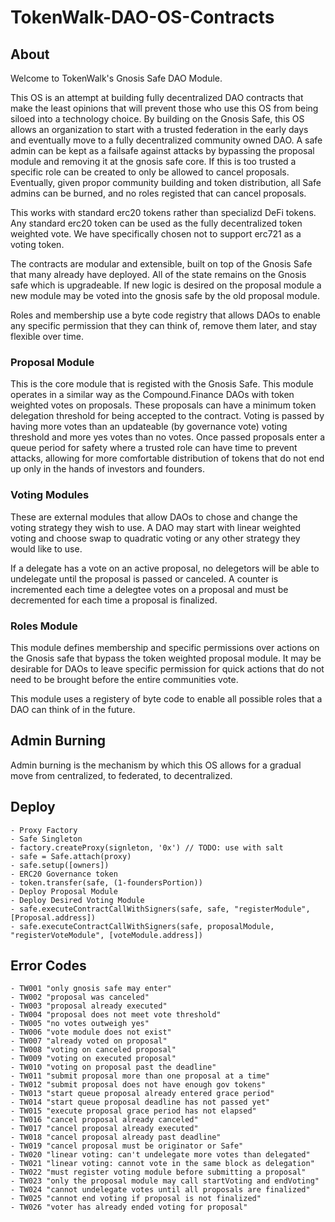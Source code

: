 # TokenWalk-DAO-OS-Contracts

## About

Welcome to TokenWalk's Gnosis Safe DAO Module.

This OS is an attempt at building fully decentralized DAO contracts that make the least opinions that will prevent those who use this OS from being siloed into a technology choice. By building on the Gnosis Safe, this OS allows an organization to start with a trusted federation in the early days and eventually move to a fully decentralized community owned DAO. A safe admin can be kept as a failsafe against attacks by bypassing the proposal module and removing it at the gnosis safe core. If this is too trusted a specific role can be created to only be allowed to cancel proposals. Eventually, given propor community building and token distribution, all Safe admins can be burned, and no roles registed that can cancel proposals.

This works with standard erc20 tokens rather than specializd DeFi tokens. Any standard erc20 token can be used as the fully decentralized token weighted vote. We have specifically chosen not to support erc721 as a voting token. 

The contracts are modular and extensible, built on top of the Gnosis Safe that many already have deployed. All of the state remains on the Gnosis safe which is upgradeable. If new logic is desired on the proposal module a new module may be voted into the gnosis safe by the old proposal module. 

Roles and membership use a byte code registry that allows DAOs to enable any specific permission that they can think of, remove them later, and stay flexible over time.

### Proposal Module

This is the core module that is registed with the Gnosis Safe. This module operates in a similar way as the Compound.Finance DAOs with token weighted votes on proposals. These proposals can have a minimum token delegation threshold for being accepted to the contract. Voting is passed by having more votes than an updateable (by governance vote) voting threshold and more yes votes than no votes. Once passed proposals enter a queue period for safety where a trusted role can have time to prevent attacks, allowing for more comfortable distribution of tokens that do not end up only in the hands of investors and founders.

### Voting Modules

These are external modules that allow DAOs to chose and change the voting strategy they wish to use. A DAO may start with linear weighted voting and choose swap to quadratic voting or any other strategy they would like to use.

If a delegate has a vote on an active proposal, no delegetors will be able to undelegate until the proposal is passed or canceled. A counter is incremented each time a delegtee votes on a proposal and must be decremented for each time a proposal is finalized.

### Roles Module

This module defines membership and specific permissions over actions on the Gnosis safe that bypass the token weighted proposal module. It may be desirable for DAOs to leave specific permission for quick actions that do not need to be brought before the entire communities vote.

This module uses a registery of byte code to enable all possible roles that a DAO can think of in the future.

## Admin Burning

Admin burning is the mechanism by which this OS allows for a gradual move from centralized, to federated, to decentralized. 

## Deploy 

```
- Proxy Factory
- Safe Singleton
- factory.createProxy(signleton, '0x') // TODO: use with salt
- safe = Safe.attach(proxy)
- safe.setup([owners])
- ERC20 Governance token
- token.transfer(safe, (1-foundersPortion))
- Deploy Proposal Module
- Deploy Desired Voting Module
- safe.executeContractCallWithSigners(safe, safe, "registerModule", [Proposal.address])
- safe.executeContractCallWithSigners(safe, proposalModule, "registerVoteModule", [voteModule.address])
``` 

## Error Codes
```
- TW001 "only gnosis safe may enter"
- TW002 "proposal was canceled"
- TW003 "proposal already executed"
- TW004 "proposal does not meet vote threshold"
- TW005 "no votes outweigh yes"
- TW006 "vote module does not exist"
- TW007 "already voted on proposal"
- TW008 "voting on canceled proposal"
- TW009 "voting on executed proposal"
- TW010 "voting on proposal past the deadline"
- TW011 "submit proposal more than one proposal at a time"
- TW012 "submit proposal does not have enough gov tokens"
- TW013 "start queue proposal already entered grace period"
- TW014 "start queue proposal deadline has not passed yet"
- TW015 "execute proposal grace period has not elapsed"
- TW016 "cancel proposal already canceled"
- TW017 "cancel proposal already executed"
- TW018 "cancel proposal already past deadline"
- TW019 "cancel proposal must be originator or Safe"
- TW020 "linear voting: can't undelegate more votes than delegated"
- TW021 "linear voting: cannot vote in the same block as delegation"
- TW022 "must register voting module before submitting a proposal"
- TW023 "only the proposal module may call startVoting and endVoting"
- TW024 "cannot undelegate votes until all proposals are finalized"
- TW025 "cannot end voting if proposal is not finalized"
- TW026 "voter has already ended voting for proposal"
```